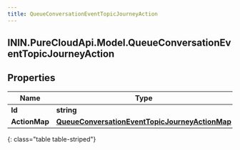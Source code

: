 ```yaml
---
title: QueueConversationEventTopicJourneyAction
---
```

## ININ.PureCloudApi.Model.QueueConversationEventTopicJourneyAction

## Properties

|Name | Type | Description | Notes|
|------------ | ------------- | ------------- | -------------|
| **Id** | **string** |  | [optional] |
| **ActionMap** | [**QueueConversationEventTopicJourneyActionMap**](QueueConversationEventTopicJourneyActionMap.html) |  | [optional] |
{: class="table table-striped"}


